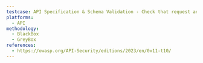 ```yaml
---
testcase: API Specification & Schema Validation - Check that request and response schemas (OpenAPI/JSON Schema) are strictly validated to prevent unexpected data types or payloads
platforms: 
  - API
methodology: 
  - BlackBox
  - GreyBox
references:
  - https://owasp.org/API-Security/editions/2023/en/0x11-t10/
---
```

